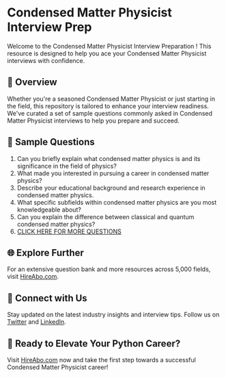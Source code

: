 # Condensed Matter Physicist Interview Prep

Welcome to the Condensed Matter Physicist Interview Preparation ! This resource is designed to help you ace your Condensed Matter Physicist interviews with confidence.

## 🚀 Overview

Whether you're a seasoned Condensed Matter Physicist or just starting in the field, this repository is tailored to enhance your interview readiness. We've curated a set of sample questions commonly asked in Condensed Matter Physicist interviews to help you prepare and succeed.

## 📝 Sample Questions

1. Can you briefly explain what condensed matter physics is and its significance in the field of physics?
2. What made you interested in pursuing a career in condensed matter physics?
3. Describe your educational background and research experience in condensed matter physics.
4. What specific subfields within condensed matter physics are you most knowledgeable about?
5. Can you explain the difference between classical and quantum condensed matter physics?
6. [CLICK HERE FOR MORE QUESTIONS](https://hireabo.com/job/5_0_7/Condensed%20Matter%20Physicist)

## 🌐 Explore Further

For an extensive question bank and more resources across 5,000 fields, visit [HireAbo.com](https://www.hireabo.com).

## 📱 Connect with Us

Stay updated on the latest industry insights and interview tips. Follow us on [Twitter](https://twitter.com/hireabo) and [LinkedIn](https://www.linkedin.com/in/hire-abo-3609972a8/).

## 🚀 Ready to Elevate Your Python Career?

Visit [HireAbo.com](https://www.hireabo.com) now and take the first step towards a successful Condensed Matter Physicist career!